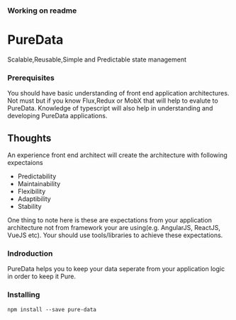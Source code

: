 ### Working on readme ###
# PureData
Scalable,Reusable,Simple and Predictable state management

### Prerequisites
You should have basic understanding of front end application architectures. Not must but if you know Flux,Redux or MobX that will help to evalute to PureData. Knowledge of typescript will also help in understanding and developing PureData applications.

## Thoughts
An experience front end architect will create the architecture with following expectaions
* Predictability
* Maintainability
* Flexibility
* Adaptibility
* Stability

One thing to note here is these are expectations from your application architecture not from framework your are using(e.g. AngularJS, ReactJS, VueJS etc). Your should use tools/libraries to achieve these expectations.

### Indroduction
PureData helps you to keep your data seperate from your application logic in order to keep it Pure.
### Installing
```
npm install --save pure-data
```


